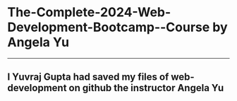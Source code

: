 # The-Complete-2024-Web-Development-Bootcamp--Course by Angela Yu
<hr>
<h2>I Yuvraj Gupta had saved my files of web-development on github the instructor Angela Yu</h2>
